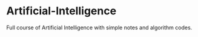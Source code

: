 # Artificial-Intelligence
Full course of Artificial Intelligence with simple notes and algorithm codes.
